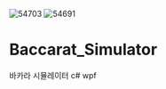 ![54703](https://user-images.githubusercontent.com/23075175/119995909-1127ed00-c009-11eb-9317-7b9f7e602d5e.jpg)
![54691](https://user-images.githubusercontent.com/23075175/119995938-184efb00-c009-11eb-9fba-fc02f478aa86.jpg)
# Baccarat_Simulator
 바카라 시뮬레이터 c# wpf
